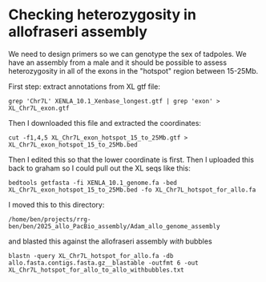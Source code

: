 # Checking heterozygosity in allofraseri assembly

We need to design primers so we can genotype the sex of tadpoles. We have an assembly from a male and it should be possible to assess heterozygosity in all of the exons in the "hotspot" region between 15-25Mb.

First step: extract annotations from XL gtf file:
```
grep 'Chr7L' XENLA_10.1_Xenbase_longest.gtf | grep 'exon' > XL_Chr7L_exon.gtf
```

Then I downloaded this file and extracted the coordinates:
```
cut -f1,4,5 XL_Chr7L_exon_hotspot_15_to_25Mb.gtf > XL_Chr7L_exon_hotspot_15_to_25Mb.bed
```
Then I edited this so that the lower coordinate is first. Then I uploaded this back to graham so I could pull out the XL seqs like this:
```
bedtools getfasta -fi XENLA_10.1_genome.fa -bed XL_Chr7L_exon_hotspot_15_to_25Mb.bed -fo XL_Chr7L_hotspot_for_allo.fa
```
I moved this to this directory:
```
/home/ben/projects/rrg-ben/ben/2025_allo_PacBio_assembly/Adam_allo_genome_assembly
```
and blasted this against the allofraseri assembly *with* bubbles
```
blastn -query XL_Chr7L_hotspot_for_allo.fa -db allo.fasta.contigs.fasta.gz__blastable -outfmt 6 -out XL_Chr7L_hotspot_for_allo_to_allo_withbubbles.txt
```
